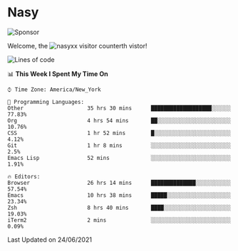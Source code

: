 # Nasy

<!--
<p align="center">
<img height="200" src="https://github-readme-stats.vercel.app/api?username=nasyxx&count_private=true&show_icons=true&theme=dracula&include_all_commits=true"/>
<img height="200" src="https://github-readme-stats.vercel.app/api/top-langs/?username=nasyxx&theme=dracula&hide=html,jupyter+notebook&count_private=true&show_icons=true"/>
</p>

  
----------------
-->

![Sponsor](https://img.shields.io/static/v1.svg?label=Sponsor&message=%E2%9D%A4&logo=GitHub&style=flat&color=pink)
 
Welcome, the ![nasyxx visitor counter](https://count.getloli.com/get/@nasyxx?theme=rule34)th vistor!
 
<!--START_SECTION:waka-->
![Lines of code](https://img.shields.io/badge/From%20Hello%20World%20I%27ve%20Written-5.4%20million%20lines%20of%20code-blue)

📊 **This Week I Spent My Time On** 

```text
⌚︎ Time Zone: America/New_York

💬 Programming Languages: 
Other                    35 hrs 30 mins      ███████████████████░░░░░░   77.83% 
Org                      4 hrs 54 mins       ██░░░░░░░░░░░░░░░░░░░░░░░   10.76% 
CSS                      1 hr 52 mins        █░░░░░░░░░░░░░░░░░░░░░░░░   4.12% 
Git                      1 hr 8 mins         ░░░░░░░░░░░░░░░░░░░░░░░░░   2.5% 
Emacs Lisp               52 mins             ░░░░░░░░░░░░░░░░░░░░░░░░░   1.91%

🔥 Editors: 
Browser                  26 hrs 14 mins      ██████████████░░░░░░░░░░░   57.54% 
Emacs                    10 hrs 38 mins      █████░░░░░░░░░░░░░░░░░░░░   23.34% 
Zsh                      8 hrs 40 mins       ████░░░░░░░░░░░░░░░░░░░░░   19.03% 
iTerm2                   2 mins              ░░░░░░░░░░░░░░░░░░░░░░░░░   0.09%

```


 Last Updated on 24/06/2021
<!--END_SECTION:waka-->

<!-- ![visitors](https://visitor-badge.laobi.icu/badge?page_id=nasyxx.nasyxx) -->
